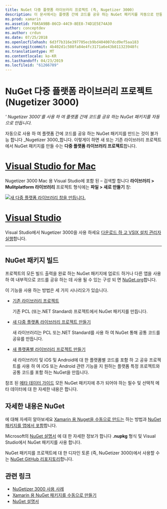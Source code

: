 ```yaml
---
title: NuGet 다중 플랫폼 라이브러리 프로젝트 (즉, Nugetizer 3000)
description: 이 문서에서는 플랫폼 간에 코드를 공유 하는 NuGet 패키지를 자동으로 만들려면 Nugetizer 3000 도구를 사용 하는 방법을 설명 합니다.
ms.prod: xamarin
ms.assetid: F0A5A9BB-86CD-44C9-8EE8-74D1E5E74A30
author: conceptdev
ms.author: crdun
ms.date: 07/25/2018
ms.openlocfilehash: 6d3f7b316e397705ecb9bd404007dcd9ef5aa183
ms.sourcegitcommit: 4b402d1c508fa84e4fc3171a6e43b811323948fc
ms.translationtype: MT
ms.contentlocale: ko-KR
ms.lasthandoff: 04/23/2019
ms.locfileid: "61266789"
---
```

# <a name="nuget-multiplatform-library-projects-nugetizer-3000"></a>NuGet 다중 플랫폼 라이브러리 프로젝트 (Nugetizer 3000)

_' Nugetizer 3000'를 사용 하 여 플랫폼 간에 코드를 공유 하는 NuGet 패키지를 자동으로 만듭니다._

자동으로 사용 하 여 플랫폼 간에 코드를 공유 하는 NuGet 패키지를 만드는 것이 불가능 합니다 _Nugetizer 3000_합니다. 이렇게이 하면 새 또는 기존 라이브러리 프로젝트에서 NuGet 패키지를 만들 수는 **다중 플랫폼 라이브러리 프로젝트**합니다.

# <a name="visual-studio-for-mactabmacos"></a>[Visual Studio for Mac](#tab/macos)

Nugetizer 3000 Mac 용 Visual Studio에 포함 된 &ndash; 검색할 합니다 **라이브러리 > Mulitplatform 라이브러리** 프로젝트 형식에는 **파일 > 새로 만들기** 창:

[![](images/mulitplatform-library-sml.png "새 다중 플랫폼 라이브러리 창을 만듭니다.")](images/mulitplatform-library.png#lightbox)

# <a name="visual-studiotabwindows"></a>[Visual Studio](#tab/windows)

Visual Studio에서 Nugetizer 3000을 사용 하세요 [다운로드 하 고 VSIX 설치 관리자 실행](http://bit.ly/nugetizer-2017)합니다.

-----

## <a name="building-nuget-packages"></a>NuGet 패키지 빌드

프로젝트의 모든 빌드 출력을 완료 하는 NuGet 패키지에 업로드 하거나 다른 앱을 사용 하 여 내부적으로 코드를 공유 하는 데 사용 될 수 있는 구성 되 면 [NuGet.org](https://www.nuget.org)합니다.

이 기능을 사용 하는 방법은 세 가지 시나리오가 있습니다.

- [기존 라이브러리 프로젝트](existing-library.md)

  기존 PCL (또는.NET Standard) 프로젝트에서 NuGet 패키지를 만듭니다.

- [새 다중 플랫폼 라이브러리 프로젝트 만들기](single-codebase.md)

  새 라이브러리는 PCL 또는.NET Standard를 사용 하 여 NuGet 통해 공통 코드를 공유를 만듭니다.

- [새 플랫폼별 라이브러리 프로젝트 만들기](platform-specific.md)

  새 라이브러리 및 iOS 및 Android에 대 한 플랫폼별 코드를 포함 하 고 공유 프로젝트를 사용 하 여 iOS 또는 Android 관련 기능을 지 원하는 플랫폼 특정 프로젝트와 공통 코드를 포함 하는 NuGet을 만듭니다.

참조 된 [메타 데이터 가이드](metadata.md) 모든 NuGet 패키지에 추가 되어야 하는 필수 및 선택적 메타 데이터에 대 한 자세한 내용은 합니다.

## <a name="further-nuget-information"></a>자세한 내용은 NuGet

에 대해 자세히 알아보세요 [Xamarin 용 Nuget을 수동으로 만드는](~/cross-platform/app-fundamentals/nuget-manual.md) 하는 방법과 [NuGet 패키지를 앱에서 포함](https://docs.microsoft.com/visualstudio/mac/nuget-walkthrough)합니다.

Microsoft의 [NuGet 설명서](https://docs.microsoft.com/nuget/) 에 대 한 자세한 정보가 합니다 **.nupkg** 형식 및 Visual Studio에서 NuGet 패키지를 사용 합니다.

NuGet 패키지를 프로젝트에 대 한 디자인 토론 (즉, NuGetizer 3000)에서 사용할 수는 [NuGet GitHub 리포지토리](https://github.com/NuGet/Home/wiki/NuGetizer-3000)합니다.

## <a name="related-links"></a>관련 링크

- [NuGetizer 3000 사용 사례](https://github.com/NuGet/Home/wiki/NuGetizer-Core-Scenarios)
- [Xamarin 용 NuGet 패키지를 수동으로 만들기](~/cross-platform/app-fundamentals/nuget-manual.md)
- [NuGet 설명서](https://docs.microsoft.com/nuget/)
